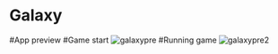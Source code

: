 # Galaxy
#App preview
#Game start
![galaxypre](https://user-images.githubusercontent.com/58395862/178096611-e60aec9e-dc69-460e-b3db-85da75f59a45.png)
#Running game
![galaxypre2](https://user-images.githubusercontent.com/58395862/178096609-663f6566-1c5b-4741-b799-cf794cfaa5d4.png)



